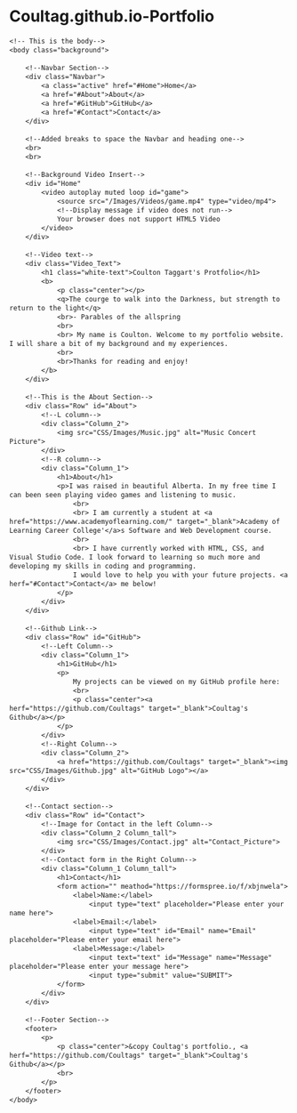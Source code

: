 # Coultag.github.io-Portfolio
<!DOCTYPR html>
<html>
    <!-- Head -->
    <head>
        <meta charset="UTF-8">
        <meta name="viewport" content="width=device-width"/>
        <title>Coulton Taggart</title>
        <link rel="stylesheet" type="text/css" href="Portfolio.css">
    </head>

    <!-- This is the body-->
    <body class="background">

        <!--Navbar Section-->
        <div class="Navbar">
            <a class="active" href="#Home">Home</a>
            <a href="#About">About</a>
            <a href="#GitHub">GitHub</a>
            <a href="#Contact">Contact</a>
        </div>

        <!--Added breaks to space the Navbar and heading one-->
        <br>
        <br>

        <!--Background Video Insert-->
        <div id="Home"
            <video autoplay muted loop id="game">
                <source src="/Images/Videos/game.mp4" type="video/mp4">
                <!--Display message if video does not run-->
                Your browser does not support HTML5 Video
            </video>
        </div>

        <!--Video text-->
        <div class="Video_Text">
            <h1 class="white-text">Coulton Taggart's Protfolio</h1>
            <b>
                <p class="center"></p>
                <q>The courge to walk into the Darkness, but strength to return to the light</q>
                <br>- Parables of the allspring
                <br>
                <br> My name is Coulton. Welcome to my portfolio website. I will share a bit of my background and my experiences.
                <br>
                <br>Thanks for reading and enjoy!
            </b>
        </div>    

        <!--This is the About Section-->
        <div class="Row" id="About">
            <!--L column-->
            <div class="Column_2">
                <img src="CSS/Images/Music.jpg" alt="Music Concert Picture">
            </div>
            <!--R column-->
            <div class="Column_1">
                <h1>About</h1>
                <p>I was raised in beautiful Alberta. In my free time I can been seen playing video games and listening to music.
                    <br>
                    <br> I am currently a student at <a href="https://www.academyoflearning.com/" target="_blank">Academy of Learning Career College'</a>s Software and Web Development course.
                    <br>
                    <br> I have currently worked with HTML, CSS, and Visual Studio Code. I look forward to learning so much more and developing my skills in coding and programming. 
                    I would love to help you with your future projects. <a herf="#Contact">Contact</a> me below!
                </p>
            </div>
        </div>

        <!--Github Link-->
        <div class="Row" id="GitHub">
            <!--Left Column-->
            <div class="Column_1">
                <h1>GitHub</h1>
                <p>
                    My projects can be viewed on my GitHub profile here:
                    <br>
                    <p class="center"><a herf="https://github.com/Coultags" target="_blank">Coultag's Github</a></p>
                </p>
            </div>
            <!--Right Column-->
            <div class="Column_2">
                <a href="https://github.com/Coultags" target="_blank"><img src="CSS/Images/Github.jpg" alt="GitHub Logo"></a>
            </div>
        </div>

        <!--Contact section-->
        <div class="Row" id="Contact">
            <!--Image for Contact in the left Column-->
            <div class="Column_2 Column_tall">
                <img src="CSS/Images/Contact.jpg" alt="Contact_Picture">
            </div>
            <!--Contact form in the Right Column-->
            <div class="Column_1 Column_tall">
                <h1>Contact</h1>
                <form action="" meathod="https://formspree.io/f/xbjnwela">
                    <label>Name:</label>
                        <input type="text" placeholder="Please enter your name here">
                    <label>Email:</label>
                        <input type="text" id="Email" name="Email" placeholder="Please enter your email here">
                    <label>Message:</label>
                        <input text="text" id="Message" name="Message" placeholder="Please enter your message here">
                        <input type="submit" value="SUBMIT">
                </form>
            </div>
        </div>

        <!--Footer Section-->
        <footer>
            <p>
                <p class="center">&copy Coultag's portfolio., <a herf="https://github.com/Coultags" target="_blank">Coultag's Github</a></p>
                <br>
            </p>
        </footer>
    </body>
</html>
